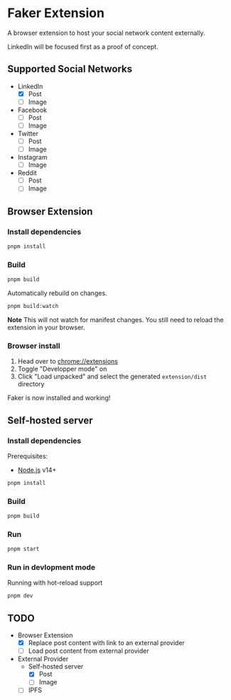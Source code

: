 # Faker Extension

A browser extension to host your social network content externally.

LinkedIn will be focused first as a proof of concept.

## Supported Social Networks

- LinkedIn
  - [x] Post
  - [ ] Image
- Facebook
  - [ ] Post
  - [ ] Image
- Twitter
  - [ ] Post
  - [ ] Image
- Instagram
  - [ ] Image
- Reddit
  - [ ] Post
  - [ ] Image

## Browser Extension

### Install dependencies

```sh
pnpm install
```

### Build

```sh
pnpm build
```

Automatically rebuild on changes.

```sh
pnpm build:watch
```

**Note** This will not watch for manifest changes. You still need to reload the extension in your browser.

### Browser install

1. Head over to [chrome://extensions](chrome://extensions)
1. Toggle "Developper mode" on
1. Click "Load unpacked" and select the generated `extension/dist` directory

Faker is now installed and working!

## Self-hosted server

### Install dependencies

Prerequisites:

- [Node.js](https://nodejs.org/) v14+

```sh
pnpm install
```

### Build

```sh
pnpm build
```

### Run

```sh
pnpm start
```

### Run in devlopment mode

Running with hot-reload support

```sh
pnpm dev
```

## TODO

- Browser Extension
  - [x] Replace post content with link to an external provider
  - [ ] Load post content from external provider
- External Provider
  - Self-hosted server
    - [x] Post
    - [ ] Image
  - [ ] IPFS
